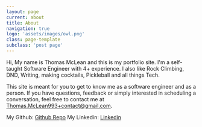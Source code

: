 ```yaml
---
layout: page
current: about
title: About
navigation: true
logo: 'assets/images/owl.png'
class: page-template
subclass: 'post page'
---
```


Hi, My name is Thomas McLean and this is my portfolio site. I'm a self-taught Software Engineer with 4+ experience. I also like Rock Climbing, DND, Writing, making cocktails, Pickleball and all things Tech. 

This site is meant for you to get to know me as a software engineer and as a person. If you have questions, feedback or simply interested in scheduling a conversation, feel free to contact me at Thomas.McLean993+contact@gmail.com. 

My Github: [Github Repo](https://github.com/Thomasmclean993)
My Linkedin: [Linkedin](https://www.linkedin.com/in/tmclean93/)
